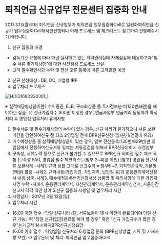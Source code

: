 # 퇴직연금 신규업무 전문센터 집중화 안내
2017.3.13(월)부터 퇴직연금 신규업무가 퇴직연금
업무집중화Cell로 일원화퇴직연금 신규가 업무집중화Cell에서만진행되니 아래 프로세스 및 체크리스트 참고하여 진행해주시기 바랍니다.
1. 신규 집중화 배경
- 감독기관 요청에 따라 매년 실시하고 있는 계약관리실태 자체점검에 대응하고자"필수 서류 및기재사항"에 대한 사전점검 프로세스 신설
 - 고객 필수확인사항 누락 및 전산 오류 등록에 따른 고객민원 예방
2. 신규 신청대상 : DB, DC, 기업형 IRP
3. 업무처리 프로세스

![HDID1690330001_1](HDID1690330001_1.jpg)

※ 실적배당형상품이란? 수익증권, ELB, 구조화상품 등 투자정보분석(130번화면)을 해야하는 상품
주) 신규가입자수 300인 이상인 경우, 연금사업부 연금계리 담당자가 확정처리
4. 영업점 업무처리 유의사항
1) 필수서류 및 필수기재사항의 누락이 있는 경우, 신규 처리가 불가하오니 서류 보완기간을 감안하여신규 전 최소 2영업일 전에 BPR신규신청
(월/분기/연말에 유의)
 2) 매수예정상품 중 실적배당형상품이 있는 경우, 일부 전산등록(130번/829번)만 영업점에서 진행하며신규서류 일체는 서류점검을 위해서 BPR신규의뢰시 스캔첨부
 3) 구속성, 서류누락 등으로 신규가 불가할 수 있으므로 BPR신규 의뢰전 필수 체크 요함
(구속성 FAQ, 영업점 필수 체크리스트(첨부 2~4)를 확인)
[참고] 영업점 신규서류 보완사례
-사례1. 규약 샘플 그대로 신고수리 ※ 첨부6 ~7. 퇴직연금규약_기본형(엑셀) 활용
-사례2. 규약내용(가입기간, 가입자격, 납입일 등)과 운용관리계약신청서 내용 상이-사례3. 매수예정등록변경신청서상 상품명 및 유의사항에 대한 가입자 서명 누락
-사례4. 운용관리계약서, 자산관리계약서, 운용관리계약신청서, 사용인감신고서 각각 직인 상이
5.신규 집중화 시행일 및 업무처리 시간
1) 시행일자 : 2017년 3월 13일(월)
 2) 업무처리 시간
- 16:00 이전 접수 : 당일 신규처리
(단, 서류보완이 16시 이전에 완료되어야 당일 신규 가능)
 주)"당일 신규(입금)완료를 해야 할 경우" 혹은 "신규 가입자수가 많은 경우"는가급적 14시까지BPR신규신청요망
- 16:00 이후 접수 : 익영업일 신규처리
6.영업점 문의 (BPR신청방법, 서류 및 기재사항 보완)
○ 업무문의 및 처리 :퇴직연금 업무집중화Cell
